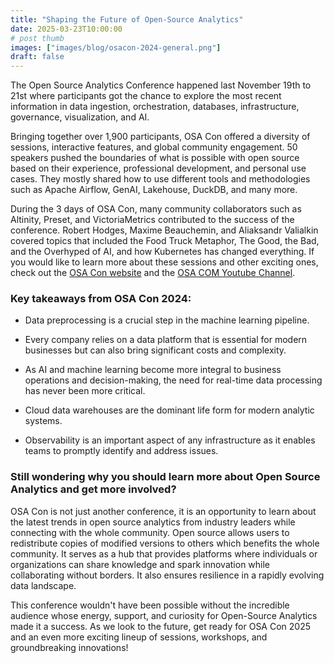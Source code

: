 ```yaml
---
title: "Shaping the Future of Open-Source Analytics"
date: 2025-03-23T10:00:00
# post thumb
images: ["images/blog/osacon-2024-general.png"]
draft: false
---
```


The Open Source Analytics Conference happened last November 19th to 21st where participants got the chance to explore the most recent information in data ingestion, orchestration, databases, infrastructure, governance, visualization, and AI. 

Bringing together over 1,900 participants, OSA Con offered a diversity of sessions, interactive features, and global community engagement. 50 speakers pushed the boundaries of what is possible with open source based on their experience, professional development, and personal use cases. They mostly shared how to use different tools and methodologies such as Apache Airflow, GenAI, Lakehouse, DuckDB, and many more. 

During the 3 days of OSA Con, many community collaborators such as Altinity, Preset, and VictoriaMetrics contributed to the success of the conference. Robert Hodges, Maxime Beauchemin, and Aliaksandr Valialkin covered topics that included the Food Truck Metaphor, The Good, the Bad, and the Overhyped of AI, and how Kubernetes has changed everything. If you would like to learn more about these sessions and other exciting ones, check out the [OSA Con website](/sessions/2024/) and the [OSA COM Youtube Channel](https://www.youtube.com/playlist?list=PLXK2pFbMHwYG9VCsyCa-1QDq3zPhpBJCP).

### Key takeaways from OSA Con 2024:

<div class="container">

 * Data preprocessing is a crucial step in the machine learning pipeline.

 * Every company relies on a data platform that is essential for modern businesses but can also bring significant costs and complexity.

 * As AI and machine learning become more integral to business operations and decision-making, the need for real-time data processing has never been more critical.

 * Cloud data warehouses are the dominant life form for modern analytic systems.

 * Observability is an important aspect of any infrastructure as it enables teams to promptly identify and address issues.
</div>

### Still wondering why you should learn more about Open Source Analytics and get more involved? 

OSA Con is not just another conference, it is an opportunity to learn about the latest trends in open source analytics from industry leaders while connecting with the whole community.  Open source allows users to redistribute copies of modified versions to others which benefits the whole community. It serves as a hub that provides platforms where individuals or organizations can share knowledge and spark innovation while collaborating without borders. It also ensures resilience in a rapidly evolving data landscape. 

This conference wouldn't have been possible without the incredible audience whose energy, support, and curiosity for Open-Source Analytics made it a success. As we look to the future, get ready for OSA Con 2025 and an even more exciting lineup of sessions, workshops, and groundbreaking innovations!
